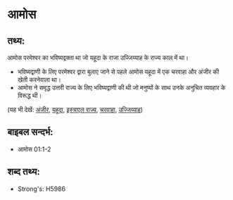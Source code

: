 # आमोस #

## तथ्य: ##

आमोस परमेश्वर का भविष्यद्वक्ता था जो यहूदा के राजा उज्जिय्याह के राज्य काल में था।

* भविष्यद्वाणी के लिए परमेश्वर द्वारा बुलाए जाने से पहले आमोस यहूदा में एक चरवाहा और अंजीर की खेती करनेवाला था।
* आमोस ने समृद्ध उत्तरी राज्य के लिए भविष्यद्वाणी की थी जो मनुष्यों के साथ उनके अनुचित व्यवहार के विरूद्ध थी।

(यह भी देखें: [अंजीर](../fig.md), [यहूदा](../judah.md), [इस्त्राएल राज्य](../kingdomofisrael.md), [चरवाहा](../shepherd.md), [उज्जिय्याह](../uzziah.md))

## बाइबल सन्दर्भ: ##

* आमोस 01:1-2

## शब्द तथ्य: ##

* Strong's: H5986
